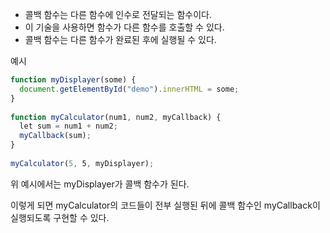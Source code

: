 * 콜백 함수는 다른 함수에 인수로 전달되는 함수이다.
* 이 기술을 사용하면 함수가 다른 함수를 호출할 수 있다.
* 콜백 함수는 다른 함수가 완료된 후에 실행될 수 있다.

예시
```javascript
function myDisplayer(some) {  
  document.getElementById("demo").innerHTML = some;  
}  
  
function myCalculator(num1, num2, myCallback) {  
  let sum = num1 + num2;  
  myCallback(sum);  
}  
  
myCalculator(5, 5, myDisplayer);
```
위 예시에서는 myDisplayer가 콜백 함수가 된다.

이렇게 되면 myCalculator의 코드들이 전부 실행된 뒤에 콜백 함수인 myCallback이 실행되도록 구현할 수 있다.